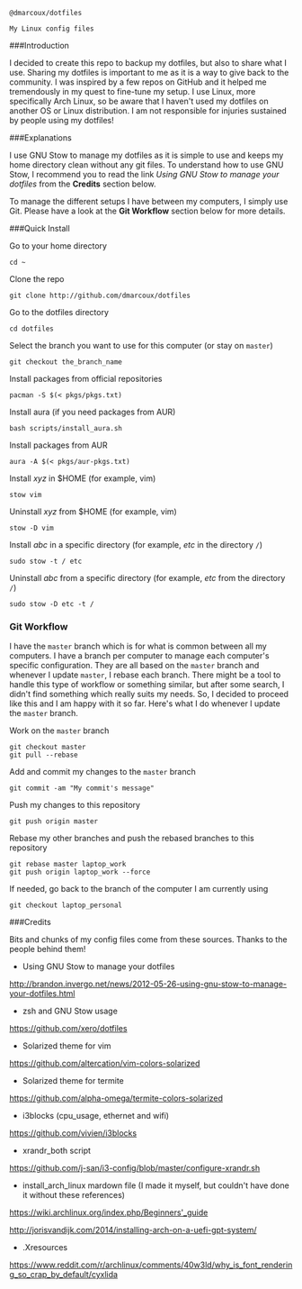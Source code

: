 ```
@dmarcoux/dotfiles

My Linux config files
```

###Introduction

I decided to create this repo to backup my dotfiles, but also to share what I use. Sharing my dotfiles is important to me as it is a way to give back to the community. I was inspired by a few repos on GitHub and it helped me tremendously in my quest to fine-tune my setup. I use Linux, more specifically Arch Linux, so be aware that I haven't used my dotfiles on another OS or Linux distribution. I am not responsible for injuries sustained by people using my dotfiles!


###Explanations

I use GNU Stow to manage my dotfiles as it is simple to use and keeps my home directory clean without any git files. To understand how to use GNU Stow, I recommend you to read the link *Using GNU Stow to manage your dotfiles* from the **Credits** section below.

To manage the different setups I have between my computers, I simply use Git. Please have a look at the **Git Workflow** section below for more details.


###Quick Install

Go to your home directory

```cd ~```

Clone the repo

```git clone http://github.com/dmarcoux/dotfiles```

Go to the dotfiles directory

```cd dotfiles```

Select the branch you want to use for this computer (or stay on `master`)

```git checkout the_branch_name```

Install packages from official repositories

```pacman -S $(< pkgs/pkgs.txt)```

Install aura (if you need packages from AUR)

```bash scripts/install_aura.sh```

Install packages from AUR

```aura -A $(< pkgs/aur-pkgs.txt)```

Install *xyz* in $HOME (for example, vim)

```stow vim```

Uninstall *xyz* from $HOME (for example, vim)

```stow -D vim```

Install *abc* in a specific directory (for example, *etc* in the directory `/`)

```sudo stow -t / etc```

Uninstall *abc* from a specific directory (for example, *etc* from the directory `/`)

```sudo stow -D etc -t /```


### Git Workflow

I have the `master` branch which is for what is common between all my computers. I have a branch per computer to manage each computer's specific configuration. They are all based on the `master` branch and whenever I update `master`, I rebase each branch. There might be a tool to handle this type of workflow or something similar, but after some search, I didn't find something which really suits my needs. So, I decided to proceed like this and I am happy with it so far. Here's what I do whenever I update the `master` branch.

Work on the `master` branch

```
git checkout master
git pull --rebase
```

Add and commit my changes to the `master` branch

```git commit -am "My commit's message"```

Push my changes to this repository

```git push origin master```

Rebase my other branches and push the rebased branches to this repository

```
git rebase master laptop_work
git push origin laptop_work --force
```

If needed, go back to the branch of the computer I am currently using

```git checkout laptop_personal```


###Credits

Bits and chunks of my config files come from these sources. Thanks to the people behind them!

- Using GNU Stow to manage your dotfiles

http://brandon.invergo.net/news/2012-05-26-using-gnu-stow-to-manage-your-dotfiles.html

- zsh and GNU Stow usage

https://github.com/xero/dotfiles

- Solarized theme for vim

https://github.com/altercation/vim-colors-solarized

- Solarized theme for termite

https://github.com/alpha-omega/termite-colors-solarized

- i3blocks (cpu_usage, ethernet and wifi)

https://github.com/vivien/i3blocks

- xrandr_both script

https://github.com/j-san/i3-config/blob/master/configure-xrandr.sh

- install_arch_linux mardown file (I made it myself, but couldn't have done it without these references)

https://wiki.archlinux.org/index.php/Beginners'_guide

http://jorisvandijk.com/2014/installing-arch-on-a-uefi-gpt-system/

- .Xresources

https://www.reddit.com/r/archlinux/comments/40w3ld/why_is_font_rendering_so_crap_by_default/cyxlida
